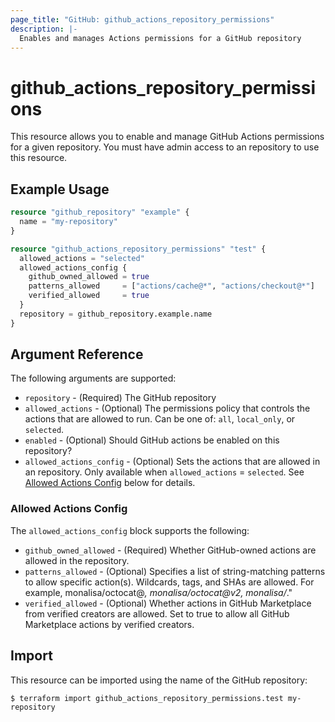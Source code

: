 ```yaml
---
page_title: "GitHub: github_actions_repository_permissions"
description: |-
  Enables and manages Actions permissions for a GitHub repository
---
```


# github_actions_repository_permissions

This resource allows you to enable and manage GitHub Actions permissions for a given repository. You must have admin access to an repository to use this resource.

## Example Usage

```terraform
resource "github_repository" "example" {
  name = "my-repository"
}

resource "github_actions_repository_permissions" "test" {
  allowed_actions = "selected"
  allowed_actions_config {
    github_owned_allowed = true
    patterns_allowed     = ["actions/cache@*", "actions/checkout@*"]
    verified_allowed     = true
  }
  repository = github_repository.example.name
}
```

## Argument Reference

The following arguments are supported:

* `repository` - (Required) The GitHub repository
* `allowed_actions` - (Optional) The permissions policy that controls the actions that are allowed to run. Can be one of: `all`, `local_only`, or `selected`.
* `enabled` - (Optional) Should GitHub actions be enabled on this repository?
* `allowed_actions_config` - (Optional) Sets the actions that are allowed in an repository. Only available when `allowed_actions` = `selected`. See [Allowed Actions Config](#allowed-actions-config) below for details.

### Allowed Actions Config

The `allowed_actions_config` block supports the following:

* `github_owned_allowed` - (Required) Whether GitHub-owned actions are allowed in the repository.
* `patterns_allowed` - (Optional) Specifies a list of string-matching patterns to allow specific action(s). Wildcards, tags, and SHAs are allowed. For example, monalisa/octocat@*, monalisa/octocat@v2, monalisa/*."
* `verified_allowed` - (Optional) Whether actions in GitHub Marketplace from verified creators are allowed. Set to true to allow all GitHub Marketplace actions by verified creators.

## Import

This resource can be imported using the name of the GitHub repository:

```
$ terraform import github_actions_repository_permissions.test my-repository
```
